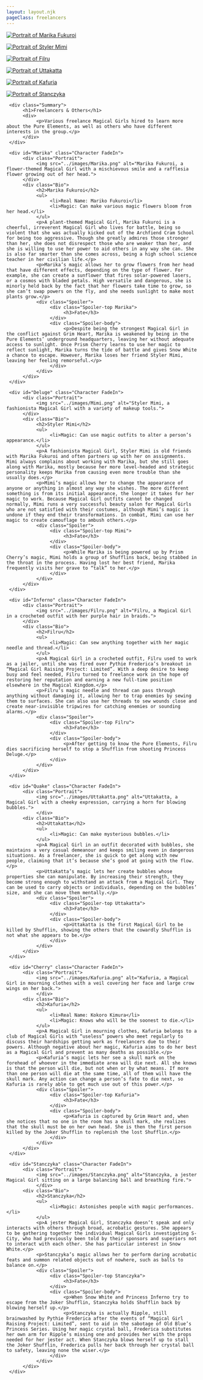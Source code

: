 ```yaml
---
layout: layout.njk
pageClass: freelancers
---
```

<!--TeamBox-->
<div class="TeamBox">
     <p><a href="#Marika"><img src="../images/MarikaIcon.png" alt="Portrait of Marika Fukuroi"></a></p>
     <p><a href="#Mimi"><img src="../images/MimiIcon.png" alt="Portrait of Styler Mimi"></a></p>
     <p><a href="#Filru"><img src="../images/FilruIcon.png" alt="Portrait of Filru"></a></p>
</div>
<div class="TeamBox">
     <p><a href="#Uttakatta"><img src="../images/UttakattaIcon.png" alt="Portrait of Uttakatta"></a></p>
     <p><a href="#Kafuria"><img src="../images/KafuriaIcon.png" alt="Portrait of Kafuria"></a></p>
     <p><a href="#Stanczyka"><img src="../images/StanczykaIcon.png" alt="Portrait of Stanczyka"></a></p>
</div>

<!--Hero-->
     <div class="Summary">
          <h1>Freelancers & Others</h1>
          <div>
               <p>Various freelance Magical Girls hired to learn more about the Pure Elements, as well as others who have different interests in the group.</p>
          </div>
     </div>
<!--Marika Fukuroi-->
     <div id="Marika" class="Character FadeIn">
          <div class="Portrait">
               <img src="../images/Marika.png" alt="Marika Fukuroi, a flower-themed Magical Girl with a mischievous smile and a rafflesia flower growing out of her head.">
          </div>
          <div class="Bio">
               <h2>Marika Fukuroi</h2>
               <ul>
                    <li>Real Name: Mariko Fukuroi</li>
                    <li>Magic: Can make various magic flowers bloom from her head.</li>
               </ul>
               <p>A plant-themed Magical Girl, Marika Fukuroi is a cheerful, irreverent Magical Girl who lives for battle, being so violent that she was actually kicked out of the Archfiend Cram School for being too aggressive. Though she greatly admires those stronger than her, she does not disrespect those who are weaker than her, and she is willing to use her power to aid others in any way she can. She is also far smarter than she comes across, being a high school science teacher in her civilian life.</p>
               <p>Marika’s magic allows her to grow flowers from her head that have different effects, depending on the type of flower. For example, she can create a sunflower that fires solar-powered lasers, or a cosmos with bladed petals. High versatile and dangerous, she is minorly held back by the fact that her flowers take time to grow, so she can’t swap powers on the fly, and she needs sunlight to make most plants grow.</p>
               <div class="Spoiler">
                    <div class="Spoiler-top Marika">
                         <h3>Fate</h3>
                    </div>
                    <div class="Spoiler-body">
                         <p>Despite being the strongest Magical Girl in the conflict against Grim Heart, Marika is weakened by being in the Pure Elements’ underground headquarters, leaving her without adequate access to sunlight. Once Prism Cherry learns to use her magic to reflect sunlight, Marika turns the tide of battle and gives Snow White a chance to escape. However, Marika loses her friend Styler Mimi, leaving her feeling remorseful.</p>
                    </div>
               </div>
          </div>
     </div>
<!--Styler Mimi-->
     <div id="Deluge" class="Character FadeIn">
          <div class="Portrait">
               <img src="../images/Mimi.png" alt="Styler Mimi, a fashionista Magical Girl with a variety of makeup tools.">
          </div>
          <div class="Bio">
               <h2>Styler Mimi</h2>
               <ul>
                    <li>Magic: Can use magic outfits to alter a person’s appearance.</li>
               </ul>
               <p>A fashionista Magical Girl, Styler Mimi is old friends with Marika Fukuroi and often partners up with her on assignments. Mimi always complains about working with Marika, but she still goes along with Marika, mostly because her more level-headed and strategic personality keeps Marika from causing even more trouble than she usually does.</p>
               <p>Mimi’s magic allows her to change the appearance of anyone or anything in almost any way she wishes. The more different something is from its initial appearance, the longer it takes for her magic to work. Because Magical Girl outfits cannot be changed normally, Mimi runs a very successful beauty salon for Magical Girls who are not satisfied with their costumes, although Mimi’s magic is undone if they end their transformations. In combat, Mimi can use her magic to create camouflage to ambush others.</p>
               <div class="Spoiler">
                    <div class="Spoiler-top Mimi">
                         <h3>Fate</h3>
                    </div>
                    <div class="Spoiler-body">
                         <p>While Marika is being powered up by Prism Cherry’s magic, Mimi holds a group of Shufflins back, being stabbed in the throat in the process. Having lost her best friend, Marika frequently visits her grave to “talk” to her.</p>
                    </div>
               </div>
          </div>
     </div>
<!--Filru-->
     <div id="Inferno" class="Character FadeIn">
          <div class="Portrait">
               <img src="../images/Filru.png" alt="Filru, a Magical Girl in a crocheted outfit with her purple hair in braids.">
          </div>
          <div class="Bio">
               <h2>Filru</h2>
               <ul>
                    <li>Magic: Can sew anything together with her magic needle and thread.</li>
               </ul>
               <p>A Magical Girl in a crocheted outfit, Filru used to work as a jailer, until she was fired over Pythie Frederica’s breakout in “Magical Girl Raising Project: Limited”. With a deep desire to keep busy and feel needed, Filru turned to freelance work in the hope of restoring her reputation and earning a new full-time position elsewhere in the Magical Kingdom.</p>
               <p>Filru’s magic needle and thread can pass through anything without damaging it, allowing her to trap enemies by sewing them to surfaces. She can also use her threads to sew wounds close and create near-invisible tripwires for catching enemies or sounding alarms.</p>
               <div class="Spoiler">
                    <div class="Spoiler-top Filru">
                         <h3>Fate</h3>
                    </div>
                    <div class="Spoiler-body">
                         <p>After getting to know the Pure Elements, Filru dies sacrificing herself to stop a Shufflin from shooting Princess Deluge.</p>
                    </div>
               </div>
          </div>
     </div>

<!--Uttakatta-->
     <div id="Quake" class="Character FadeIn">
          <div class="Portrait">
               <img src="../images/Uttakatta.png" alt="Uttakatta, a Magical Girl with a cheeky expression, carrying a horn for blowing bubbles.">
               </div>
          <div class="Bio">
               <h2>Uttakatta</h2>
               <ul>
                    <li>Magic: Can make mysterious bubbles.</li>
               </ul>
               <p>A Magical Girl in an outfit decorated with bubbles, she maintains a very casual demeanour and keeps smiling even in dangerous situations. As a freelancer, she is quick to get along with new people, claiming that it’s because she’s good at going with the flow.</p>
               <p>Uttakatta’s magic lets her create bubbles whose properties she can manipulate. By increasing their strength, they become strong enough to withstand an attack from a Magical Girl. They can be used to carry objects or individuals, depending on the bubbles’ size, and she can move them mentally.</p>
               <div class="Spoiler">
                    <div class="Spoiler-top Uttakatta">
                         <h3>Fate</h3>
                    </div>
                    <div class="Spoiler-body">
                         <p>Uttakatta is the first Magical Girl to be killed by Shufflin, showing the others that the cowardly Shufflin is not what she appears to be.</p>
                    </div>
               </div>
          </div>
     </div>
<!--Kafuria-->
     <div id="Cherry" class="Character FadeIn">
          <div class="Portrait">
               <img src="../images/Kafuria.png" alt="Kafuria, a Magical Girl in mourning clothes with a veil covering her face and large crow wings on her back.">
               </div>
          <div class="Bio">
               <h2>Kafuria</h2>
               <ul>
                    <li>Real Name: Kokoro Kimura</li>
                    <li>Magic: Knows who will be the soonest to die.</li>
               </ul>
               <p>A Magical Girl in mourning clothes, Kafuria belongs to a club of Magical Girls with “useless” powers who meet regularly to discuss their hardships getting work as freelancers due to their powers. Although negative about her magic, Kafuria aims to do her best as a Magical Girl and prevent as many deaths as possible.</p>
               <p>Kafuria’s magic lets her see a skull mark on the forehead of whoever in the immediate area will die next. All she knows is that the person will die, but not when or by what means. If more than one person will die at the same time, all of them will have the skull mark. Any action can change a person’s fate to die next, so Kafuria is rarely able to get much use out of this power.</p>
               <div class="Spoiler">
                    <div class="Spoiler-top Kafuria">
                         <h3>Fate</h3>
                    </div>
                    <div class="Spoiler-body">
                         <p>Kafuria is captured by Grim Heart and, when she notices that no one in the room has a skull mark, she realizes that the skull must be on her own head. She is then the first person killed by the Joker Shufflin to replenish the lost Shufflin.</p>
                    </div>
               </div>
          </div>
     </div>
<!--Stanczyka-->
     <div id="Stanczyka" class="Character FadeIn">
          <div class="Portrait">
               <img src="../images/Stanczyka.png" alt="Stanczyka, a jester Magical Girl sitting on a large balancing ball and breathing fire.">
               </div>
          <div class="Bio">
               <h2>Stanczyka</h2>
               <ul>
                    <li>Magic: Astonishes people with magic performances.</li>
               </ul>
               <p>A jester Magical Girl, Stanczyka doesn’t speak and only interacts with others through broad, acrobatic gestures. She appears to be gathering together the individual Magical Girls investigating S-City, who had previously been told by their sponsors and superiors not to interact with each other. She has particular interest in Snow White.</p>
               <p>Stanczyka’s magic allows her to perform daring acrobatic feats and summon related objects out of nowhere, such as balls to balance on.</p>
               <div class="Spoiler">
                    <div class="Spoiler-top Stanczyka">
                         <h3>Fate</h3>
                    </div>
                    <div class="Spoiler-body">
                         <p>When Snow White and Princess Inferno try to escape from the Joker Shufflin, Stanczyka holds Shufflin back by blowing herself up.</p>
                         <p>Stanczyka is actually Ripple, still brainwashed by Pythie Frederica after the events of “Magical Girl Raising Project: Limited”, sent to aid in the sabotage of Old Blue’s Princess Series. Using her magic crystal ball, Frederica substitutes her own arm for Ripple’s missing one and provides her with the props needed for her jester act. When Stanczyka blows herself up to stall the Joker Shufflin, Frederica pulls her back through her crystal ball to safety, leaving none the wiser.</p>
                    </div>
               </div>
          </div>
     </div>